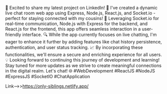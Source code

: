 🚀 Excited to share my latest project on LinkedIn! 🌟 I've created a dynamic live chat room web app using Express, Node.js, React.js, and Socket.io - perfect for staying connected with my cousins! 💬 Leveraging Socket.io for real-time communication, Node.js with Express for the backend, and React.js for the frontend, this app offers seamless interaction in a user-friendly interface.
🔍 While the app currently focuses on live chatting, I'm eager to enhance it further by adding features like chat history persistence, authentication, and user status tracking. 📈 By incorporating these functionalities, we'll ensure a secure and enriching experience for all users.
💡 Looking forward to continuing this journey of development and learning! Stay tuned for more updates as we strive to create meaningful connections in the digital realm. Let's chat! 🌐 #WebDevelopment #ReactJS #NodeJS #ExpressJS #SocketIO #ChatApplication

Link-->>https://only-siblings.netlify.app/
